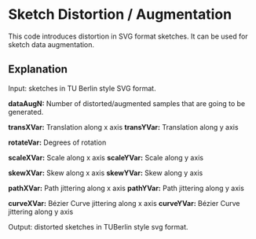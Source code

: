 # Sketch Distortion / Augmentation
This code introduces distortion in SVG format sketches. It can be used for sketch data augmentation.

## Explanation

Input: sketches in TU Berlin style SVG format.

**dataAugN:** Number of distorted/augmented samples that are going to be generated.

**transXVar:** Translation along x axis
**transYVar:** Translation along y axis

**rotateVar:** Degrees of rotation

**scaleXVar:** Scale along x axis
**scaleYVar:** Scale along y axis

**skewXVar:** Skew along x axis
**skewYVar:** Skew along y axis

**pathXVar:** Path jittering along x axis
**pathYVar:** Path jittering along y axis

**curveXVar:** Bézier Curve jittering along x axis
**curveYVar:** Bézier Curve jittering along y axis

Output: distorted sketches in TUBerlin style svg format.